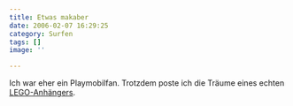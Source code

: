 ```yaml
---
title: Etwas makaber
date: 2006-02-07 16:29:25
category: Surfen
tags: []
image: ''

---
```


Ich war eher ein Playmobilfan. Trotzdem poste ich die Träume eines echten [LEGO-Anhängers](http://www.flickr.com/photos/eitheror/sets/1687654/).
